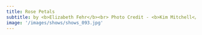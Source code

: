```yaml
---
title: Rose Petals
subtitle: by <b>Elizabeth Fehr</b><br> Photo Credit - <b>Kim Mitchell</b></br>
image: '/images/shows/shows_093.jpg'
---
```


